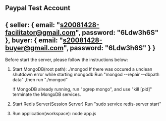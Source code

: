Paypal Test Account
------------------------------------------------------
{
    seller: {
        email: "s20081428-facilitator@gmail.com",
        password: "6Ldw3h6S"
    },
    buyer: {
        email: "s20081428-buyer@gmail.com",
        password: "6Ldw3h6S"
    }
}
-------------------------------------------------------



Before start the server, please follow the instructions below:
1. Start MongoDB(root path): 
   ./mongod
   If there was occured a unclean shutdown error while starting mongodb
   Run "mongod --repair --dbpath data" ,then run "./mongod"

   If MongoDB already running, run "pgrep mongo", and use "kill [pid]" terminate the MongoDB services.

2. Start Redis Server(Session Server)
   Run "sudo service redis-server start"

3. Run application(workspace): 
   node app.js